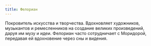```yaml
---
title: Фелориан
---
```


Покровитель искусства и творчества. Вдохновляет художников, музыкантов и ремесленников на создание великих произведений, даруя им музу и идеи. Фелориан часто сотрудничает с Моридорой, передавая ей вдохновение через сны и видения.